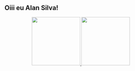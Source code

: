 ## Oiii eu Alan Silva!
<div align="center">
  <a href="https://github.com/alanfranciscos">
  <img height="160em" src="https://github-readme-stats.vercel.app/api?username=alanfranciscos&show_icons=true&theme=dracula&include_all_commits=true&count_private=true"/>
  <img height="160em" src="https://github-readme-stats.vercel.app/api/top-langs/?username=alanfranciscos&layout=compact&langs_count=7&theme=dracula"/>
</div>
